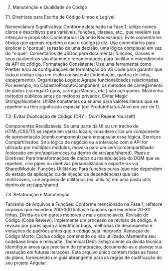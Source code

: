 7. Manutenção e Qualidade de Código


7.1. Diretrizes para Escrita de Código Limpo e Legível

Nomenclatura Significativa: Conforme detalhado na Fase 1, utilize nomes claros e descritivos para variáveis, funções, classes, etc., que revelem sua intenção e propósito.
Comentários (Quando Necessário):
Evite comentários óbvios que apenas repetem o que o código já diz.
Use comentários para explicar o "porquê" (a razão de uma decisão, uma lógica complexa) em vez do "o quê".
Comentários de JSDoc para documentar funções, classes e seus parâmetros são altamente recomendados para facilitar o entendimento da API do código.
Formatação Consistente: Use uma ferramenta como Prettier e/ou as configurações de formatação do VS Code para garantir que todo o código siga um estilo consistente (indentação, quebra de linha, espaçamento).
Organização Lógica: Agrupe funcionalidades relacionadas. Por exemplo, no CadastroProdutoComponent, os métodos de carregamento de dados (carregarGrupos, carregarMarcas, etc.) são agrupados. Mantenha métodos públicos antes de métodos privados.
Evitar Magic Strings/Numbers: Utilize constantes ou enums para valores literais que se repetem ou têm significado especial (ex: ProdutoStatus.Ativo em vez de 1).

7.2. Evitar Duplicação de Código (DRY - Don't Repeat Yourself)

Componentes Reutilizáveis: Se uma parte da UI ou um trecho de HTML/CSS/TS se repete em vários locais, considere criar um componente de apresentação (dumb component) para encapsular essa lógica.
Serviços Compartilhados: Se a lógica de negócio ou a interação com a API for utilizada por múltiplos módulos, mova-a para um serviço compartilhado (colocado em src/app/services ou dentro de src/app/shared).
Pipes e Diretivas: Para transformações de dados ou manipulações do DOM que se repetem, crie pipes ou diretivas personalizadas e exporte-as via SharedModule.
Funções Utilitárias: Para funções puras (que não dependem do estado da aplicação ou de injeção de dependências) que são reutilizáveis, crie arquivos de utilitários (ex: utils.ts) em uma pasta utils dentro de src/app/shared.

7.3. Refatoração e Manutenção

Tamanho de Arquivos e Funções: Conforme mencionado na Fase 1, refatore arquivos que excedem 200-300 linhas e funções que excedem 20-30 linhas. Divida-os em partes menores e mais gerenciáveis.
Revisão de Código (Code Review): Implemente um processo de revisão de código. A revisão por pares ajuda a identificar bugs, melhorias de desempenho e violações de padrões antes que o código seja integrado.
Remoção de Código Morto: Exclua código comentado ou não utilizado. Mantenha seu codebase limpo e relevante.
Technical Debt: Esteja ciente da dívida técnica. Identifique áreas que precisam de refatoração, documente-as e planeje sua resolução em futuras iterações.
Este arquivo único contém todas as fases do plano, fornecendo um guia abrangente para as regras de codificação do seu projeto Angular.
